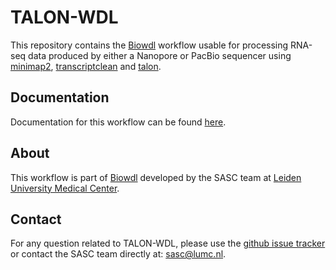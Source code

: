 # TALON-WDL
This repository contains the [Biowdl](https://github.com/biowdl) workflow
usable for processing RNA-seq data produced by either a Nanopore or PacBio
sequencer using [minimap2](https://github.com/lh3/minimap2),
[transcriptclean](https://github.com/mortazavilab/TranscriptClean) and
[talon](https://github.com/mortazavilab/TALON).

## Documentation
Documentation for this workflow can be
found [here](https://biowdl.github.io/TALON-WDL).

## About
This workflow is part of [Biowdl](https://github.com/biowdl) developed by the
SASC team at [Leiden University Medical Center](https://www.lumc.nl/).

## Contact
<p>
  <!-- Obscure e-mail address for spammers -->
For any question related to TALON-WDL, please use the
<a href="https://github.com/biowdl/TALON-WDL/issues">github issue tracker</a>
or contact the SASC team directly at: 
<a href="&#109;&#97;&#105;&#108;&#116;&#111;&#58;&#115;&#97;&#115;&#99;&#64;&#108;&#117;&#109;&#99;&#46;&#110;&#108;">
&#115;&#97;&#115;&#99;&#64;&#108;&#117;&#109;&#99;&#46;&#110;&#108;</a>.
</p>
